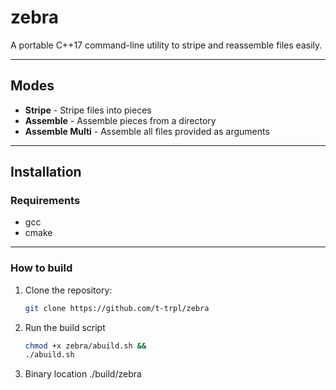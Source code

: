 # zebra

A portable C++17 command-line utility to stripe and reassemble files easily.

---

## Modes

- **Stripe** - Stripe files into pieces
- **Assemble** - Assemble pieces from a directory
- **Assemble Multi** - Assemble all files provided as arguments

---

## Installation

### Requirements
- gcc
- cmake
---
### How to build

1. Clone the repository:
   ```bash
   git clone https://github.com/t-trpl/zebra
   ```
2. Run the build script
   ```bash
   chmod +x zebra/abuild.sh &&
   ./abuild.sh
   ```
3. Binary location ./build/zebra
